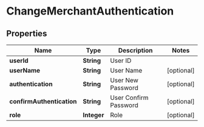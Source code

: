 
# ChangeMerchantAuthentication

## Properties
Name | Type | Description | Notes
------------ | ------------- | ------------- | -------------
**userId** | **String** | User ID | 
**userName** | **String** | User Name |  [optional]
**authentication** | **String** | User New Password |  [optional]
**confirmAuthentication** | **String** | User Confirm Password |  [optional]
**role** | **Integer** | Role |  [optional]



